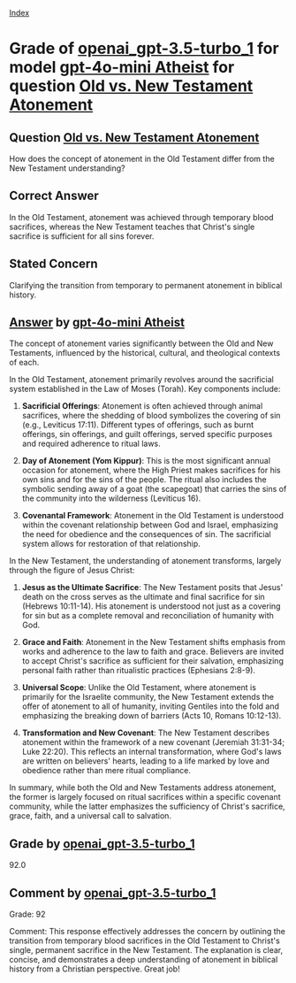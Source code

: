 
[Index](../../../../index.md)
# Grade of [openai_gpt-3.5-turbo_1](../../../grading_models/openai_gpt-3.5-turbo_1.md) for model [gpt-4o-mini Atheist](../../../answering_models/gpt-4o-mini_Atheist.md) for question [Old vs. New Testament Atonement](../../../questions/Old_vs._New_Testament_Atonement.md)

## Question [Old vs. New Testament Atonement](../../../questions/Old_vs._New_Testament_Atonement.md)
How does the concept of atonement in the Old Testament differ from the New Testament understanding?

## Correct Answer
In the Old Testament, atonement was achieved through temporary blood sacrifices, whereas the New Testament teaches that Christ's single sacrifice is sufficient for all sins forever.

## Stated Concern
Clarifying the transition from temporary to permanent atonement in biblical history.

## [Answer](../Old_vs._New_Testament_Atonement.md) by [gpt-4o-mini Atheist](../../../answering_models/gpt-4o-mini_Atheist.md)
The concept of atonement varies significantly between the Old and New Testaments, influenced by the historical, cultural, and theological contexts of each.

In the Old Testament, atonement primarily revolves around the sacrificial system established in the Law of Moses (Torah). Key components include:

1. **Sacrificial Offerings**: Atonement is often achieved through animal sacrifices, where the shedding of blood symbolizes the covering of sin (e.g., Leviticus 17:11). Different types of offerings, such as burnt offerings, sin offerings, and guilt offerings, served specific purposes and required adherence to ritual laws.

2. **Day of Atonement (Yom Kippur)**: This is the most significant annual occasion for atonement, where the High Priest makes sacrifices for his own sins and for the sins of the people. The ritual also includes the symbolic sending away of a goat (the scapegoat) that carries the sins of the community into the wilderness (Leviticus 16).

3. **Covenantal Framework**: Atonement in the Old Testament is understood within the covenant relationship between God and Israel, emphasizing the need for obedience and the consequences of sin. The sacrificial system allows for restoration of that relationship.

In the New Testament, the understanding of atonement transforms, largely through the figure of Jesus Christ:

1. **Jesus as the Ultimate Sacrifice**: The New Testament posits that Jesus' death on the cross serves as the ultimate and final sacrifice for sin (Hebrews 10:11-14). His atonement is understood not just as a covering for sin but as a complete removal and reconciliation of humanity with God.

2. **Grace and Faith**: Atonement in the New Testament shifts emphasis from works and adherence to the law to faith and grace. Believers are invited to accept Christ's sacrifice as sufficient for their salvation, emphasizing personal faith rather than ritualistic practices (Ephesians 2:8-9).

3. **Universal Scope**: Unlike the Old Testament, where atonement is primarily for the Israelite community, the New Testament extends the offer of atonement to all of humanity, inviting Gentiles into the fold and emphasizing the breaking down of barriers (Acts 10, Romans 10:12-13).

4. **Transformation and New Covenant**: The New Testament describes atonement within the framework of a new covenant (Jeremiah 31:31-34; Luke 22:20). This reflects an internal transformation, where God's laws are written on believers' hearts, leading to a life marked by love and obedience rather than mere ritual compliance.

In summary, while both the Old and New Testaments address atonement, the former is largely focused on ritual sacrifices within a specific covenant community, while the latter emphasizes the sufficiency of Christ's sacrifice, grace, faith, and a universal call to salvation.

## Grade by [openai_gpt-3.5-turbo_1](../../../grading_models/openai_gpt-3.5-turbo_1.md)
92.0

## Comment by [openai_gpt-3.5-turbo_1](../../../grading_models/openai_gpt-3.5-turbo_1.md)
Grade: 92

Comment: This response effectively addresses the concern by outlining the transition from temporary blood sacrifices in the Old Testament to Christ's single, permanent sacrifice in the New Testament. The explanation is clear, concise, and demonstrates a deep understanding of atonement in biblical history from a Christian perspective. Great job!
